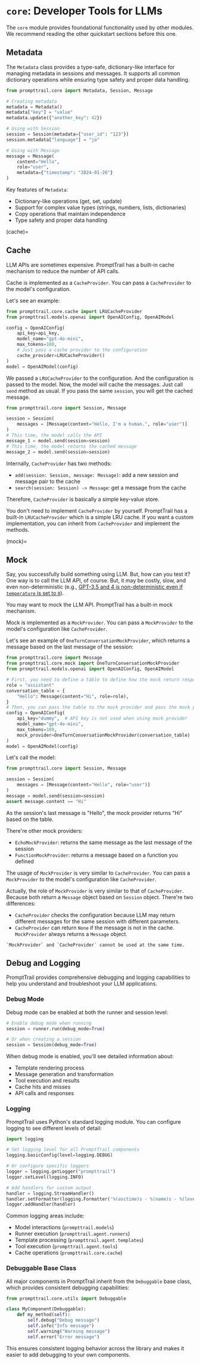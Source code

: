 # `core`: Developer Tools for LLMs

The `core` module provides foundational functionality used by other modules.
We recommend reading the other quickstart sections before this one.

## Metadata

The `Metadata` class provides a type-safe, dictionary-like interface for managing metadata in sessions and messages. It supports all common dictionary operations while ensuring type safety and proper data handling.

```python
from prompttrail.core import Metadata, Session, Message

# Creating metadata
metadata = Metadata()
metadata["key"] = "value"
metadata.update({"another_key": 42})

# Using with Session
session = Session(metadata={"user_id": "123"})
session.metadata["language"] = "ja"

# Using with Message
message = Message(
    content="Hello",
    role="user",
    metadata={"timestamp": "2024-01-26"}
)
```

Key features of `Metadata`:
- Dictionary-like operations (get, set, update)
- Support for complex value types (strings, numbers, lists, dictionaries)
- Copy operations that maintain independence
- Type safety and proper data handling


(cache)=
## Cache

LLM APIs are sometimes expensive. PromptTrail has a built-in cache mechanism to reduce the number of API calls.

Cache is implemented as a `CacheProvider`. You can pass a `CacheProvider` to the model's configuration.

Let's see an example:

```python
from prompttrail.core.cache import LRUCacheProvider
from prompttrail.models.openai import OpenAIConfig, OpenAIModel

config = OpenAIConfig(
    api_key=api_key,
    model_name="gpt-4o-mini",
    max_tokens=100,
    # Just pass a cache provider to the configuration
    cache_provider=LRUCacheProvider()
)
model = OpenAIModel(config)
```

We passed a `LRUCacheProvider` to the configuration. And the configuration is passed to the model.
Now, the model will cache the messages.
Just call `send` method as usual. If you pass the same `session`, you will get the cached message.

```python
from prompttrail.core import Session, Message

session = Session(
    messages = [Message(content="Hello, I'm a human.", role="user")]
)
# This time, the model calls the API
message_1 = model.send(session=session)
# This time, the model returns the cached message
message_2 = model.send(session=session)
```

Internally, `CacheProvider` has two methods:
- `add(session: Session, message: Message)`: add a new session and message pair to the cache
- `search(session: Session) -> Message`: get a message from the cache

Therefore, `CacheProvider` is basically a simple key-value store.

You don't need to implement `CacheProvider` by yourself. PromptTrail has a built-in `LRUCacheProvider` which is a simple LRU cache. If you want a custom implementation, you can inherit from `CacheProvider` and implement the methods.

(mock)=
## Mock

Say, you successfully build something using LLM. But, how can you test it?
One way is to call the LLM API, of course. But, it may be costly, slow, and even non-deterministic (e.g., [GPT-3.5 and 4 is non-deterministic even if `temperature` is set to `0`](https://152334h.github.io/blog/non-determinism-in-gpt-4/)).


You may want to mock the LLM API. PromptTrail has a built-in mock mechanism.

Mock is implemented as a `MockProvider`. You can pass a `MockProvider` to the model's configuration like `CacheProvider`.

Let's see an example of `OneTurnConversationMockProvider`, which returns a message based on the last message of the session:

```python
from prompttrail.core import Message
from prompttrail.core.mock import OneTurnConversationMockProvider
from prompttrail.models.openai import OpenAIConfig, OpenAIModel

# First, you need to define a table to define how the mock return response based on last message
role = "assistant"
conversation_table = {
    "Hello": Message(content="Hi", role=role),
}
# Then, you can pass the table to the mock provider and pass the mock provider to the configuration
config = OpenAIConfig(
    api_key="dummy",  # API key is not used when using mock provider
    model_name="gpt-4o-mini",
    max_tokens=100,
    mock_provider=OneTurnConversationMockProvider(conversation_table)
)
model = OpenAIModel(config)
```

Let's call the model:
```python
from prompttrail.core import Session, Message

session = Session(
    messages = [Message(content="Hello", role="user")]
)
message = model.send(session=session)
assert message.content == "Hi"
```

As the session's last message is "Hello", the mock provider returns "Hi" based on the table.

There're other mock providers:

- `EchoMockProvider`: returns the same message as the last message of the session
- `FunctionMockProvider`: returns a message based on a function you defined

The usage of `MockProvider` is very similar to `CacheProvider`. You can pass a `MockProvider` to the model's configuration like `CacheProvider`.

Actually, the role of `MockProvider` is very similar to that of `CacheProvider`. Because both return a `Message` object based on `Session` object. There're two differences:

- `CacheProvider` checks the configuration because LLM may return different messages for the same session with different parameters.
- `CacheProvider` can return `None` if the message is not in the cache. `MockProvider` always returns a `Message` object.


```{Note}
`MockProvider` and `CacheProvider` cannot be used at the same time.
```

## Debug and Logging

PromptTrail provides comprehensive debugging and logging capabilities to help you understand and troubleshoot your LLM applications.

### Debug Mode

Debug mode can be enabled at both the runner and session level:

```python
# Enable debug mode when running
session = runner.run(debug_mode=True)

# Or when creating a session
session = Session(debug_mode=True)
```

When debug mode is enabled, you'll see detailed information about:
- Template rendering process
- Message generation and transformation
- Tool execution and results
- Cache hits and misses
- API calls and responses

### Logging

PromptTrail uses Python's standard logging module. You can configure logging to see different levels of detail:

```python
import logging

# Set logging level for all PromptTrail components
logging.basicConfig(level=logging.DEBUG)

# Or configure specific loggers
logger = logging.getLogger("prompttrail")
logger.setLevel(logging.INFO)

# Add handlers for custom output
handler = logging.StreamHandler()
handler.setFormatter(logging.Formatter('%(asctime)s - %(name)s - %(levelname)s - %(message)s'))
logger.addHandler(handler)
```

Common logging areas include:
- Model interactions (`prompttrail.models`)
- Runner execution (`prompttrail.agent.runners`)
- Template processing (`prompttrail.agent.templates`)
- Tool execution (`prompttrail.agent.tools`)
- Cache operations (`prompttrail.core.cache`)

### Debuggable Base Class

All major components in PromptTrail inherit from the `Debuggable` base class, which provides consistent debugging capabilities:

```python
from prompttrail.core.utils import Debuggable

class MyComponent(Debuggable):
    def my_method(self):
        self.debug("Debug message")
        self.info("Info message")
        self.warning("Warning message")
        self.error("Error message")
```

This ensures consistent logging behavior across the library and makes it easier to add debugging to your own components.
